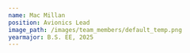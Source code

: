 ```yaml
---
name: Mac Millan
position: Avionics Lead
image_path: /images/team_members/default_temp.png
yearmajor: B.S. EE, 2025
---
```

